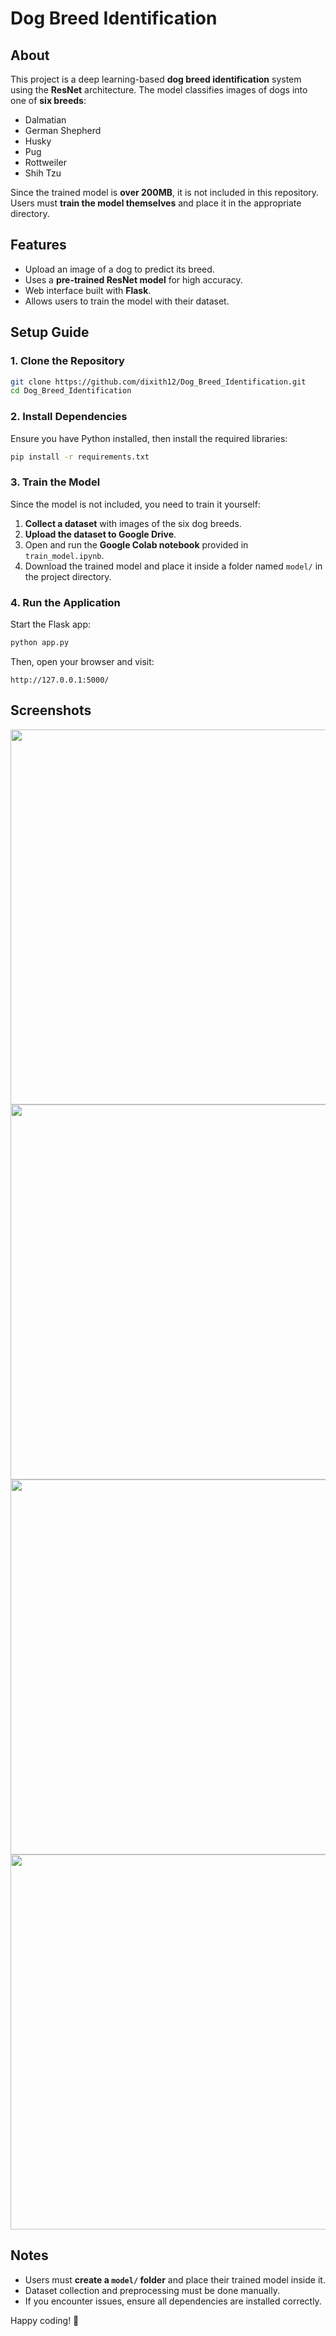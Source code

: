 

# Dog Breed Identification

## About
This project is a deep learning-based **dog breed identification** system using the **ResNet** architecture. The model classifies images of dogs into one of **six breeds**:

- Dalmatian
- German Shepherd
- Husky
- Pug
- Rottweiler
- Shih Tzu

Since the trained model is **over 200MB**, it is not included in this repository. Users must **train the model themselves** and place it in the appropriate directory.

## Features
- Upload an image of a dog to predict its breed.
- Uses a **pre-trained ResNet model** for high accuracy.
- Web interface built with **Flask**.
- Allows users to train the model with their dataset.

## Setup Guide
### 1. Clone the Repository
```sh
git clone https://github.com/dixith12/Dog_Breed_Identification.git
cd Dog_Breed_Identification
```

### 2. Install Dependencies
Ensure you have Python installed, then install the required libraries:
```sh
pip install -r requirements.txt
```

### 3. Train the Model
Since the model is not included, you need to train it yourself:
1. **Collect a dataset** with images of the six dog breeds.
2. **Upload the dataset to Google Drive**.
3. Open and run the **Google Colab notebook** provided in `train_model.ipynb`.
4. Download the trained model and place it inside a folder named `model/` in the project directory.

### 4. Run the Application
Start the Flask app:
```sh
python app.py
```
Then, open your browser and visit:
```
http://127.0.0.1:5000/
```

## Screenshots
<p align="center">
  <img src="https://github.com/user-attachments/assets/0b561833-ceb1-4689-8f08-a63d0d773113" width="600">
  <img src="https://github.com/user-attachments/assets/8c8ef2e5-db09-4a74-993b-6c94742154da" width="600">
  <img src="https://github.com/user-attachments/assets/587dab34-bcb3-47df-aae0-eb4a11ca1eda" width="600">
  <img src="https://github.com/user-attachments/assets/19c7ad46-71cf-43f9-88de-34405d185c2e" width="600">
</p>

## Notes
- Users must **create a `model/` folder** and place their trained model inside it.
- Dataset collection and preprocessing must be done manually.
- If you encounter issues, ensure all dependencies are installed correctly.

Happy coding! 🚀

